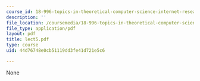 ```yaml
---
course_id: 18-996-topics-in-theoretical-computer-science-internet-research-problems-spring-2002
description: ''
file_location: /coursemedia/18-996-topics-in-theoretical-computer-science-internet-research-problems-spring-2002/44d76748e0cb51119dd3fe41d721e5c6_lect5.pdf
file_type: application/pdf
layout: pdf
title: lect5.pdf
type: course
uid: 44d76748e0cb51119dd3fe41d721e5c6

---
```

None